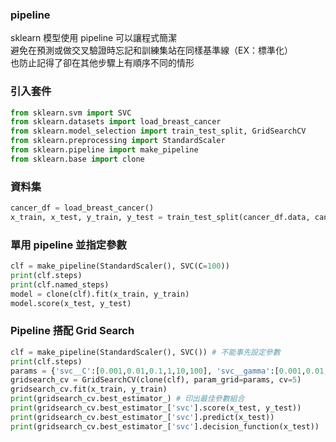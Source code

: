### pipeline
sklearn 模型使用 pipeline 可以讓程式簡潔  
避免在預測或做交叉驗證時忘記和訓練集站在同樣基準線（EX：標準化）  
也防止記得了卻在其他步驟上有順序不同的情形
### 引入套件 
```python
from sklearn.svm import SVC
from sklearn.datasets import load_breast_cancer
from sklearn.model_selection import train_test_split, GridSearchCV
from sklearn.preprocessing import StandardScaler
from sklearn.pipeline import make_pipeline
from sklearn.base import clone
```
### 資料集
```python
cancer_df = load_breast_cancer()
x_train, x_test, y_train, y_test = train_test_split(cancer_df.data, cancer_df.target, random_state=123)
```
### 單用 pipeline 並指定參數
```python
clf = make_pipeline(StandardScaler(), SVC(C=100))
print(clf.steps)
print(clf.named_steps)
model = clone(clf).fit(x_train, y_train)
model.score(x_test, y_test)
```
### Pipeline 搭配 Grid Search
```python
clf = make_pipeline(StandardScaler(), SVC()) # 不能事先設定參數
print(clf.steps)
params = {'svc__C':[0.001,0.01,0.1,1,10,100], 'svc__gamma':[0.001,0.01,0.1,1,10,100]}
gridsearch_cv = GridSearchCV(clone(clf), param_grid=params, cv=5)
gridsearch_cv.fit(x_train, y_train)
print(gridsearch_cv.best_estimator_) # 印出最佳參數組合
print(gridsearch_cv.best_estimator_['svc'].score(x_test, y_test))
print(gridsearch_cv.best_estimator_['svc'].predict(x_test))
print(gridsearch_cv.best_estimator_['svc'].decision_function(x_test))
```
